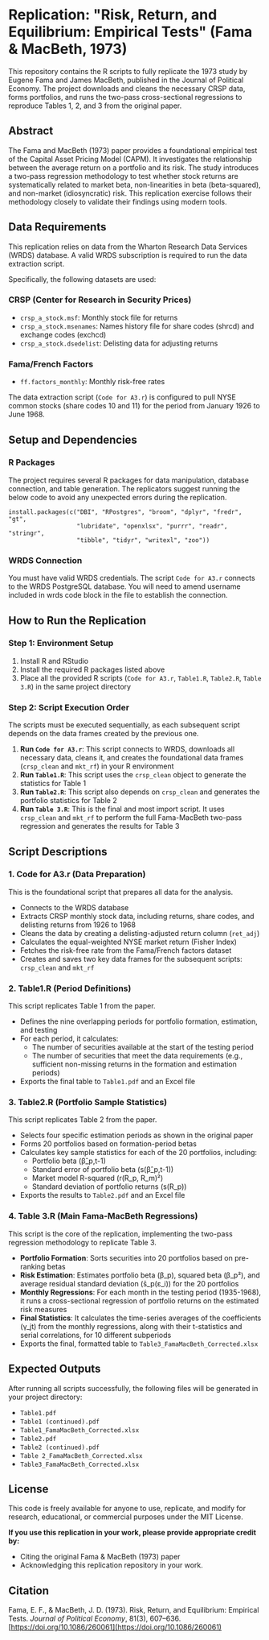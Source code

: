 # Replication: "Risk, Return, and Equilibrium: Empirical Tests" (Fama & MacBeth, 1973)

This repository contains the R scripts to fully replicate the  1973 study by Eugene Fama and James MacBeth, published in the Journal of Political Economy. The project downloads and cleans the necessary CRSP data, forms portfolios, and runs the two-pass cross-sectional regressions to reproduce Tables 1, 2, and 3 from the original paper.

##  Abstract

The Fama and MacBeth (1973) paper provides a foundational empirical test of the Capital Asset Pricing Model (CAPM). It investigates the relationship between the average return on a portfolio and its risk. The study introduces a two-pass regression methodology to test whether stock returns are systematically related to market beta, non-linearities in beta (beta-squared), and non-market (idiosyncratic) risk. This replication exercise follows their methodology closely to validate their findings using modern tools.

##  Data Requirements

This replication relies on data from the Wharton Research Data Services (WRDS) database. A valid WRDS subscription is required to run the data extraction script.

Specifically, the following datasets are used:

### CRSP (Center for Research in Security Prices)
- `crsp_a_stock.msf`: Monthly stock file for returns
- `crsp_a_stock.msenames`: Names history file for share codes (shrcd) and exchange codes (exchcd)
- `crsp_a_stock.dsedelist`: Delisting data for adjusting returns

### Fama/French Factors
- `ff.factors_monthly`: Monthly risk-free rates

The data extraction script (`Code for A3.r`) is configured to pull NYSE common stocks (share codes 10 and 11) for the period from January 1926 to June 1968.

##  Setup and Dependencies

### R Packages

The project requires several R packages for data manipulation, database connection, and table generation. The replicators suggest running the below code to avoid  any unexpected errors during the replication.

```
install.packages(c("DBI", "RPostgres", "broom", "dplyr", "fredr", "gt", 
                   "lubridate", "openxlsx", "purrr", "readr", "stringr", 
                   "tibble", "tidyr", "writexl", "zoo"))
```



### WRDS Connection

You must have valid WRDS credentials. The script `Code for A3.r` connects to the WRDS PostgreSQL database. You will need to amend username  included in wrds code block in the file to establish the connection.
##  How to Run the Replication

### Step 1: Environment Setup

1. Install R and RStudio
2. Install the required R packages listed above
3. Place all the provided R scripts (`Code for A3.r`, `Table1.R`, `Table2.R`, `Table 3.R`) in the same project directory

### Step 2: Script Execution Order

The scripts must be executed sequentially, as each subsequent script depends on the data frames created by the previous one.

1. **Run `Code for A3.r`**: This script connects to WRDS, downloads all necessary data, cleans it, and creates the foundational data frames (`crsp_clean` and `mkt_rf`) in your R environment
2. **Run `Table1.R`**: This script uses the `crsp_clean` object to generate the statistics for Table 1
3. **Run `Table2.R`**: This script also depends on `crsp_clean` and generates the portfolio statistics for Table 2
4. **Run `Table 3.R`**: This is the final and most import script. It uses `crsp_clean` and `mkt_rf` to perform the full Fama-MacBeth two-pass regression and generates the results for Table 3

##  Script Descriptions

### 1. Code for A3.r (Data Preparation)

This is the foundational script that prepares all data for the analysis.

- Connects to the WRDS database
- Extracts CRSP monthly stock data, including returns, share codes, and delisting returns from 1926 to 1968
- Cleans the data by creating a delisting-adjusted return column (`ret_adj`)
- Calculates the equal-weighted NYSE market return (Fisher Index)
- Fetches the risk-free rate from the Fama/French factors dataset
- Creates and saves two key data frames for the subsequent scripts: `crsp_clean` and `mkt_rf`

### 2. Table1.R (Period Definitions)

This script replicates Table 1 from the paper.

- Defines the nine overlapping periods for portfolio formation, estimation, and testing
- For each period, it calculates:
  - The number of securities available at the start of the testing period
  - The number of securities that meet the data requirements (e.g., sufficient non-missing returns in the formation and estimation periods)
- Exports the final table to `Table1.pdf` and an Excel file

### 3. Table2.R (Portfolio Sample Statistics)

This script replicates Table 2 from the paper.

- Selects four specific estimation periods as shown in the original paper
- Forms 20 portfolios based on formation-period betas
- Calculates key sample statistics for each of the 20 portfolios, including:
  - Portfolio beta (β̂_p,t-1)
  - Standard error of portfolio beta (s(β̂_p,t-1))
  - Market model R-squared (r(R_p, R_m)²)
  - Standard deviation of portfolio returns (s(R_p))
- Exports the results to `Table2.pdf` and an Excel file

### 4. Table 3.R (Main Fama-MacBeth Regressions)

This script is the core of the replication, implementing the two-pass regression methodology to replicate Table 3.

- **Portfolio Formation**: Sorts securities into 20 portfolios based on pre-ranking betas
- **Risk Estimation**: Estimates portfolio beta (β_p), squared beta (β_p²), and average residual standard deviation (s̄_p(ε_i)) for the 20 portfolios
- **Monthly Regressions**: For each month in the testing period (1935-1968), it runs a cross-sectional regression of portfolio returns on the estimated risk measures
- **Final Statistics**: It calculates the time-series averages of the coefficients (γ_jt) from the monthly regressions, along with their t-statistics and serial correlations, for 10 different subperiods
- Exports the final, formatted table to `Table3_FamaMacBeth_Corrected.xlsx`

##  Expected Outputs

After running all scripts successfully, the following files will be generated in your project directory:

- `Table1.pdf`
- `Table1 (continued).pdf`
- `Table1_FamaMacBeth_Corrected.xlsx`
- `Table2.pdf`
- `Table2 (continued).pdf`
- `Table 2_FamaMacBeth_Corrected.xlsx`
- `Table3_FamaMacBeth_Corrected.xlsx`

##  License
This code is freely available for anyone to use, replicate, and modify for research, educational, or commercial purposes under the MIT License. 

**If you use this replication in your work, please provide appropriate credit by:**

- Citing the original Fama & MacBeth (1973) paper
- Acknowledging this replication repository in your work.

## Citation

Fama, E. F., & MacBeth, J. D. (1973). Risk, Return, and Equilibrium: Empirical Tests. *Journal of Political Economy*, 81(3), 607–636. [https://doi.org/10.1086/260061](https://doi.org/10.1086/260061)
